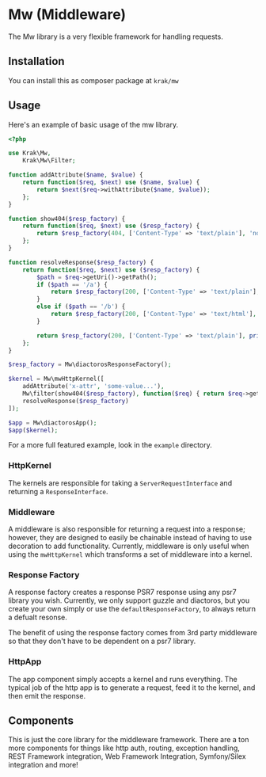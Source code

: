 # Mw (Middleware)

The Mw library is a very flexible framework for handling requests.

## Installation

You can install this as composer package at `krak/mw`

## Usage

Here's an example of basic usage of the mw library.

```php
<?php

use Krak\Mw,
    Krak\Mw\Filter;

function addAttribute($name, $value) {
    return function($req, $next) use ($name, $value) {
        return $next($req->withAttribute($name, $value));
    };
}

function show404($resp_factory) {
    return function($req, $next) use ($resp_factory) {
        return $resp_factory(404, ['Content-Type' => 'text/plain'], 'not found');
    };
}

function resolveResponse($resp_factory) {
    return function($req, $next) use ($resp_factory) {
        $path = $req->getUri()->getPath();
        if ($path == '/a') {
            return $resp_factory(200, ['Content-Type' => 'text/plain'], 'A Response....');
        }
        else if ($path == '/b') {
            return $resp_factory(200, ['Content-Type' => 'text/html'], '<h1>B!</h1>');
        }

        return $resp_factory(200, ['Content-Type' => 'text/plain'], print_r($req->getAttributes(), true));
    };
}

$resp_factory = Mw\diactorosResponseFactory();

$kernel = Mw\mwHttpKernel([
    addAttribute('x-attr', 'some-value...'),
    Mw\filter(show404($resp_factory), function($req) { return $req->getUri()->getPath() == '/d'; }),
    resolveResponse($resp_factory)
]);

$app = Mw\diactorosApp();
$app($kernel);
```

For a more full featured example, look in the `example` directory.

### HttpKernel

The kernels are responsible for taking a `ServerRequestInterface` and returning a `ResponseInterface`.

### Middleware

A middleware is also responsible for returning a request into a response; however, they are designed to easily be chainable instead of having to use decoration to add functionality. Currently, middleware is only useful when using the `mwHttpKernel` which transforms a set of middleware into a kernel.

### Response Factory

A response factory creates a response PSR7 response using any psr7 library you wish. Currently, we only support guzzle and diactoros, but you create your own simply or use the `defaultResponseFactory`, to always return a defualt resonse.

The benefit of using the response factory comes from 3rd party middleware so that they don't have to be dependent on a psr7 library.

### HttpApp

The app component simply accepts a kernel and runs everything. The typical job of the http app is to generate a request, feed it to the kernel, and then emit the response.

## Components

This is just the core library for the middleware framework. There are a ton more components for things like http auth, routing, exception handling, REST Framework integration, Web Framework Integration, Symfony/Silex integration and more!
